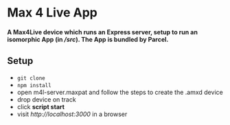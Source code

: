 # Max 4 Live App

#### A Max4Live device which runs an Express server, setup to run an isomorphic App (in _/src_). The App is bundled by Parcel.

## Setup

- `git clone`
- `npm install`
- open m4l-server.maxpat and follow the steps to create the .amxd device
- drop device on track
- click **script start**
- visit _http://localhost:3000_ in a browser
